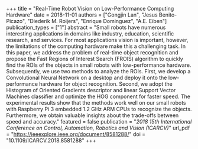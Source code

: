 +++
title = "Real-Time Robot Vision on Low-Performance Computing Hardware"
date = 2018-11-01
authors = ["Gongjin Lan", "Jesus Benito-Picazo", "Diederik M. Roijers", "Enrique Dominguez", "A.E. Eiben"]
publication_types = ["1"]
abstract = "Small robots have numerous interesting applications in domains like industry, education, scientific research, and services. For most applications vision is important, however, the limitations of the computing hardware make this a challenging task. In this paper, we address the problem of real-time object recognition and propose the Fast Regions of Interest Search (FROIS) algorithm to quickly find the ROIs of the objects in small robots with low-performance hardware. Subsequently, we use two methods to analyze the ROIs. First, we develop a Convolutional Neural Network on a desktop and deploy it onto the low-performance hardware for object recognition. Second, we adopt the Histogram of Oriented Gradients descriptor and linear Support Vector Machines classifier and optimize the HOG component for faster speed. The experimental results show that the methods work well on our small robots with Raspberry Pi 3 embedded 1.2 GHz ARM CPUs to recognize the objects. Furthermore, we obtain valuable insights about the trade-offs between speed and accuracy."
featured = false
publication = "*2018 15th International Conference on Control, Automation, Robotics and Vision (ICARCV)*"
url_pdf = "https://ieeexplore.ieee.org/document/8581288/"
doi = "10.1109/ICARCV.2018.8581288"
+++

